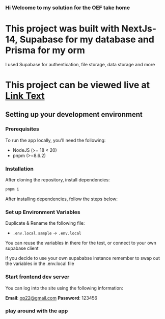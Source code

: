 ### Hi Welcome to my solution for the OEF take home

# This project was built with NextJs-14, Supabase for my database and Prisma for my orm
I used Supabase for authentication, file storage, data storage and more

# This project can be viewed live at [Link Text](url)

## Setting up your development environment

### Prerequisites

To run the app locally, you'll need the following:

- NodeJS (>= 18 < 20)
- pnpm (>=8.6.2)


### Installation

After cloning the repository, install dependencies:

```sh
pnpm i
```

After installing dependencies, follow the steps below:

### Set up Environment Variables

Duplicate & Rename the following file:

- `.env.local.sample` -> `.env.local`

You can reuse the variables in there for the test,
or connect to your own supabase client 


if you decide to use your own supababse instance remember to swap out the variables in the .env.local file


### Start frontend dev server

You can log into the site using the following information:

**Email**: op22@gmail.com
**Password**: 123456


### play around with the app
